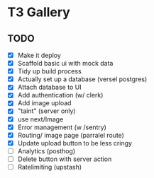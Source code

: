 # T3 Gallery


## TODO

- [x] Make it deploy
- [x] Scaffold basic ui with mock data
- [x] Tidy up build process
- [x] Actually set up a database (versel postgres)
- [x] Attach database to UI  
- [x] Add authentication (w/ clerk)
- [x] Add image upload
- [x] "taint" (server only)
- [x] use next/Image
- [x] Error management (w /sentry)
- [x] Routing/ image page (parralel route)
- [x] Update upload button to be less cringy
- [ ] Analytics (posthog)
- [ ] Delete button with server action
- [ ] Ratelimiting (upstash)